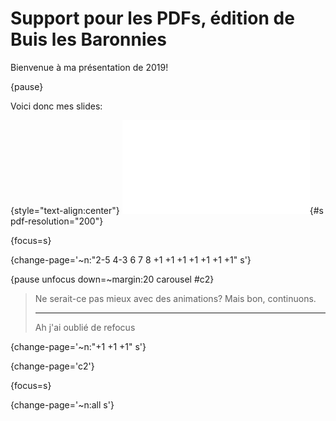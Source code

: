 # Support pour les PDFs, édition de Buis les Baronnies

Bienvenue à ma présentation de 2019!

{pause}

Voici donc mes slides:

{style="text-align:center"}
![](seminaire.pdf){#s pdf-resolution="200"}

{focus=s}

{change-page='~n:"2-5 4-3 6 7 8 +1 +1 +1 +1 +1 +1 +1" s'}

{pause unfocus down=~margin:20 carousel #c2}
> Ne serait-ce pas mieux avec des animations? Mais bon, continuons.
>
> ---
>
> Ah j'ai oublié de refocus

{change-page='~n:"+1 +1 +1" s'}

{change-page='c2'}

{focus=s}

{change-page='~n:all s'}
